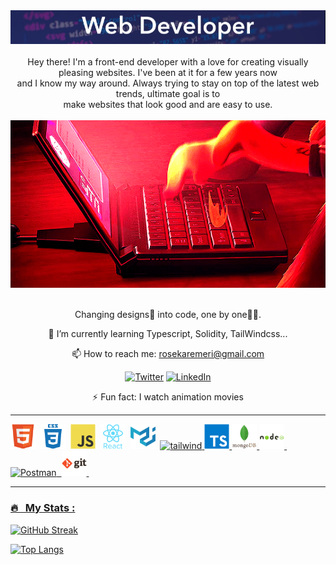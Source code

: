 <div align = "center"><img src="https://github.com/ro61zzy/ro61zzy/blob/main/title.jpeg" /></div>

<br />

<div align = "center"> Hey there! I'm a front-end developer with a love for creating visually pleasing websites. I've been at it for a few years now</br /> and I know my way around. Always trying to stay on top of the latest web trends, ultimate goal is to <br /> make websites that look good and are easy to use.</div>

<br />

<div align="center">
<img src="https://github.com/ro61zzy/ro61zzy/blob/main/tarantulacando.webp" />
</div>

<div align="center">
 <br /> 
  
Changing designs🎑 into code, one by one👩‍💻.

🌱 I’m currently learning Typescript, Solidity, TailWindcss...

📫 How to reach me: rosekaremeri@gmail.com
  
 <p> 
  <a href="https://twitter.com/rosewachukak" target="_blank"><img alt="Twitter" src="https://img.shields.io/badge/twitter-%231DA1F2.svg?&style=for-the-badge&logo=twitter&logoColor=white" /></a> 
  <a href="https://www.linkedin.com/in/rose-wachuka-6086861b1/" target="_blank"><img alt="LinkedIn" src="https://img.shields.io/badge/linkedin-%230077B5.svg?&style=for-the-badge&logo=linkedin&logoColor=white" /></a> 
</p>
                                                                             
⚡ Fun fact: I watch animation movies
</div>


---

<p align="center>Languages and Tools :</p>

<p align = "center">
<img src="https://github.com/devicons/devicon/blob/master/icons/html5/html5-original.svg" title="HTML5" alt="HTML" width="40" height="40"/>&nbsp;
<img src="https://github.com/devicons/devicon/blob/master/icons/css3/css3-plain-wordmark.svg"  title="CSS3" alt="CSS" width="40" height="40"/>&nbsp;
<img src="https://github.com/devicons/devicon/blob/master/icons/javascript/javascript-original.svg" title="JavaScript" alt="JavaScript" width="40" height="40"/>&nbsp;
<img src="https://github.com/devicons/devicon/blob/master/icons/react/react-original-wordmark.svg" title="React" alt="React" width="40" height="40"/>&nbsp;
<img src="https://github.com/devicons/devicon/blob/master/icons/materialui/materialui-original.svg" title="Material UI" alt="Material UI" width="40" height="40"/>&nbsp;
<a href="https://tailwindcss.com/" target="_blank" rel="noreferrer"> <img src="https://www.vectorlogo.zone/logos/tailwindcss/tailwindcss-icon.svg" alt="tailwind" width="40" height="40"/>
<a href="https://www.typescriptlang.org/" target="_blank" rel="noreferrer"> <img src="https://raw.githubusercontent.com/devicons/devicon/master/icons/typescript/typescript-original.svg" alt="typescript" width="40" height="40"/>
<a href="https://www.mongodb.com/" target="_blank" rel="noreferrer"> <img src="https://raw.githubusercontent.com/devicons/devicon/master/icons/mongodb/mongodb-original-wordmark.svg" alt="mongodb" width="40" height="40"/> 
<img src="https://github.com/devicons/devicon/blob/master/icons/nodejs/nodejs-original-wordmark.svg" title="NodeJS" alt="NodeJS" width="40" height="40"/>&nbsp;
<img src="https://www.vectorlogo.zone/logos/getpostman/getpostman-icon.svg" title="Postman"  alt="Postman" width="40" height="40"/>&nbsp;
<img src="https://github.com/devicons/devicon/blob/master/icons/git/git-original-wordmark.svg" title="Git" **alt="Git" width="40" height="40"/>&nbsp;
</p>

---

### 🔥 &nbsp; My Stats :

[![GitHub Streak](http://github-readme-streak-stats.herokuapp.com?user=ro61zzy&theme=dark&date_format=j%20M%5B%20Y%5D)](https://git.io/streak-stats)
 
 

[![Top Langs](https://github-readme-stats.vercel.app/api/top-langs/?username=ro61zzy&layout=compact&theme=vision-friendly-dark)](https://github.com/anuraghazra/github-readme-stats)



